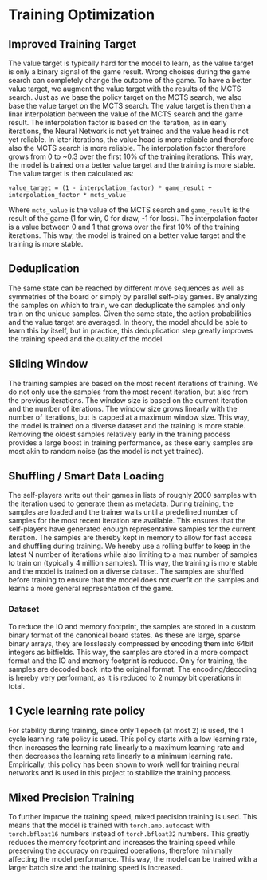 # Training Optimization

## Improved Training Target

The value target is typically hard for the model to learn, as the value target is only a binary signal of the game result. Wrong choises during the game search can completely change the outcome of the game. To have a better value target, we augment the value target with the results of the MCTS search. Just as we base the policy target on the MCTS search, we also base the value target on the MCTS search. The value target is then then a linar interpolation between the value of the MCTS search and the game result. The interpolation factor is based on the iteration, as in early iterations, the Neural Network is not yet trained and the value head is not yet reliable. In later iterations, the value head is more reliable and therefore also the MCTS search is more reliable. The interpolation factor therefore grows from 0 to ~0.3 over the first 10% of the training iterations. This way, the model is trained on a better value target and the training is more stable. The value target is then calculated as:

```
value_target = (1 - interpolation_factor) * game_result + interpolation_factor * mcts_value
```

Where `mcts_value` is the value of the MCTS search and `game_result` is the result of the game (1 for win, 0 for draw, -1 for loss). The interpolation factor is a value between 0 and 1 that grows over the first 10% of the training iterations. This way, the model is trained on a better value target and the training is more stable.

## Deduplication

The same state can be reached by different move sequences as well as symmetries of the board or simply by parallel self-play games. By analyzing the samples on which to train, we can deduplicate the samples and only train on the unique samples. Given the same state, the action probabilities and the value target are averaged. In theory, the model should be able to learn this by itself, but in practice, this deduplication step greatly improves the training speed and the quality of the model.

## Sliding Window

The training samples are based on the most recent iterations of training. We do not only use the samples from the most recent iteration, but also from the previous iterations. The window size is based on the current iteration and the number of iterations. The window size grows linearly with the number of iterations, but is capped at a maximum window size. This way, the model is trained on a diverse dataset and the training is more stable. Removing the oldest samples relatively early in the training process provides a large boost in training performance, as these early samples are most akin to random noise (as the model is not yet trained).

## Shuffling / Smart Data Loading

The self-players write out their games in lists of roughly 2000 samples with the iteration used to generate them as metadata. During training, the samples are loaded and the trainer waits until a predefined number of samples for the most recent iteration are available. This ensures that the self-players have generated enough representative samples for the current iteration. The samples are thereby kept in memory to allow for fast access and shuffling during training. We hereby use a rolling buffer to keep in the latest N number of iterations while also limiting to a max number of samples to train on (typically 4 million samples). This way, the training is more stable and the model is trained on a diverse dataset. The samples are shuffled before training to ensure that the model does not overfit on the samples and learns a more general representation of the game.

### Dataset

To reduce the IO and memory footprint, the samples are stored in a custom binary format of the canonical board states. As these are large, sparse binary arrays, they are losslessly compressed by encoding them into 64bit integers as bitfields. This way, the samples are stored in a more compact format and the IO and memory footprint is reduced. Only for training, the samples are decoded back into the original format. The encoding/decoding is hereby very performant, as it is reduced to 2 numpy bit operations in total.

## 1 Cycle learning rate policy

For stability during training, since only 1 epoch (at most 2) is used, the 1 cycle learning rate policy is used. This policy starts with a low learning rate, then increases the learning rate linearly to a maximum learning rate and then decreases the learning rate linearly to a minimum learning rate. Empirically, this policy has been shown to work well for training neural networks and is used in this project to stabilize the training process.

## Mixed Precision Training

To further improve the training speed, mixed precision training is used. This means that the model is trained with `torch.amp.autocast` with `torch.bfloat16` numbers instead of `torch.bfloat32` numbers. This greatly reduces the memory footprint and increases the training speed while preserving the accuracy on required operations, therefore minimally affecting the model performance. This way, the model can be trained with a larger batch size and the training speed is increased.
